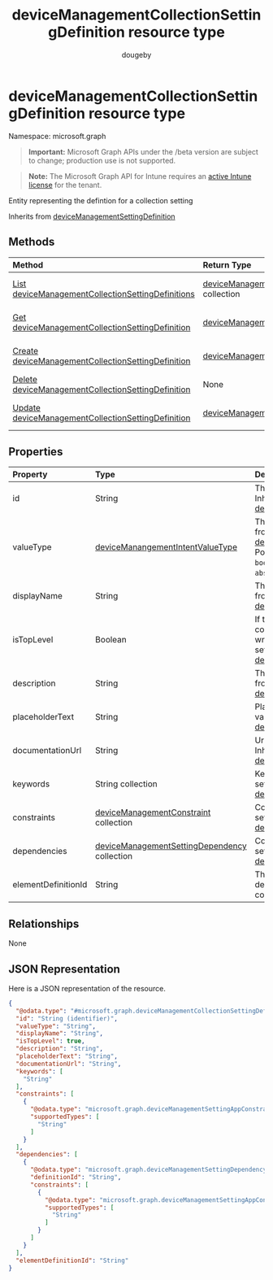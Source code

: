 ﻿---
title: "deviceManagementCollectionSettingDefinition resource type"
description: "Entity representing the defintion for a collection setting"
author: "dougeby"
localization_priority: Normal
ms.prod: "intune"
doc_type: resourcePageType
---

# deviceManagementCollectionSettingDefinition resource type

Namespace: microsoft.graph

> **Important:** Microsoft Graph APIs under the /beta version are subject to change; production use is not supported.

> **Note:** The Microsoft Graph API for Intune requires an [active Intune license](https://go.microsoft.com/fwlink/?linkid=839381) for the tenant.

Entity representing the defintion for a collection setting

Inherits from [deviceManagementSettingDefinition](../resources/intune-deviceintent-devicemanagementsettingdefinition.md)

## Methods

| Method                                                                                                                                 | Return Type                                                                                                                               | Description                                                                                                                                                                      |
| :------------------------------------------------------------------------------------------------------------------------------------- | :---------------------------------------------------------------------------------------------------------------------------------------- | :------------------------------------------------------------------------------------------------------------------------------------------------------------------------------- |
| [List deviceManagementCollectionSettingDefinitions](../api/intune-deviceintent-devicemanagementcollectionsettingdefinition-list.md)    | [deviceManagementCollectionSettingDefinition](../resources/intune-deviceintent-devicemanagementcollectionsettingdefinition.md) collection | List properties and relationships of the [deviceManagementCollectionSettingDefinition](../resources/intune-deviceintent-devicemanagementcollectionsettingdefinition.md) objects. |
| [Get deviceManagementCollectionSettingDefinition](../api/intune-deviceintent-devicemanagementcollectionsettingdefinition-get.md)       | [deviceManagementCollectionSettingDefinition](../resources/intune-deviceintent-devicemanagementcollectionsettingdefinition.md)            | Read properties and relationships of the [deviceManagementCollectionSettingDefinition](../resources/intune-deviceintent-devicemanagementcollectionsettingdefinition.md) object.  |
| [Create deviceManagementCollectionSettingDefinition](../api/intune-deviceintent-devicemanagementcollectionsettingdefinition-create.md) | [deviceManagementCollectionSettingDefinition](../resources/intune-deviceintent-devicemanagementcollectionsettingdefinition.md)            | Create a new [deviceManagementCollectionSettingDefinition](../resources/intune-deviceintent-devicemanagementcollectionsettingdefinition.md) object.                              |
| [Delete deviceManagementCollectionSettingDefinition](../api/intune-deviceintent-devicemanagementcollectionsettingdefinition-delete.md) | None                                                                                                                                      | Deletes a [deviceManagementCollectionSettingDefinition](../resources/intune-deviceintent-devicemanagementcollectionsettingdefinition.md).                                        |
| [Update deviceManagementCollectionSettingDefinition](../api/intune-deviceintent-devicemanagementcollectionsettingdefinition-update.md) | [deviceManagementCollectionSettingDefinition](../resources/intune-deviceintent-devicemanagementcollectionsettingdefinition.md)            | Update the properties of a [deviceManagementCollectionSettingDefinition](../resources/intune-deviceintent-devicemanagementcollectionsettingdefinition.md) object.                |

## Properties

| Property            | Type                                                                                                                  | Description                                                                                                                                                                                                                                            |
| :------------------ | :-------------------------------------------------------------------------------------------------------------------- | :----------------------------------------------------------------------------------------------------------------------------------------------------------------------------------------------------------------------------------------------------- |
| id                  | String                                                                                                                | The ID of the setting definition Inherited from [deviceManagementSettingDefinition](../resources/intune-deviceintent-devicemanagementsettingdefinition.md)                                                                                             |
| valueType           | [deviceManangementIntentValueType](../resources/intune-deviceintent-devicemanangementintentvaluetype.md)              | The data type of the value Inherited from [deviceManagementSettingDefinition](../resources/intune-deviceintent-devicemanagementsettingdefinition.md). Possible values are: `integer`, `boolean`, `string`, `complex`, `collection`, `abstractComplex`. |
| displayName         | String                                                                                                                | The setting's display name Inherited from [deviceManagementSettingDefinition](../resources/intune-deviceintent-devicemanagementsettingdefinition.md)                                                                                                   |
| isTopLevel          | Boolean                                                                                                               | If the setting is top level, it can be configured without the need to be wrapped in a collection or complex setting Inherited from [deviceManagementSettingDefinition](../resources/intune-deviceintent-devicemanagementsettingdefinition.md)          |
| description         | String                                                                                                                | The setting's description Inherited from [deviceManagementSettingDefinition](../resources/intune-deviceintent-devicemanagementsettingdefinition.md)                                                                                                    |
| placeholderText     | String                                                                                                                | Placeholder text as an example of valid input Inherited from [deviceManagementSettingDefinition](../resources/intune-deviceintent-devicemanagementsettingdefinition.md)                                                                                |
| documentationUrl    | String                                                                                                                | Url to setting documentation Inherited from [deviceManagementSettingDefinition](../resources/intune-deviceintent-devicemanagementsettingdefinition.md)                                                                                                 |
| keywords            | String collection                                                                                                     | Keywords associated with the setting Inherited from [deviceManagementSettingDefinition](../resources/intune-deviceintent-devicemanagementsettingdefinition.md)                                                                                         |
| constraints         | [deviceManagementConstraint](../resources/intune-deviceintent-devicemanagementconstraint.md) collection               | Collection of constraints for the setting value Inherited from [deviceManagementSettingDefinition](../resources/intune-deviceintent-devicemanagementsettingdefinition.md)                                                                              |
| dependencies        | [deviceManagementSettingDependency](../resources/intune-deviceintent-devicemanagementsettingdependency.md) collection | Collection of dependencies on other settings Inherited from [deviceManagementSettingDefinition](../resources/intune-deviceintent-devicemanagementsettingdefinition.md)                                                                                 |
| elementDefinitionId | String                                                                                                                | The Setting Definition ID that describes what each element of the collection looks like                                                                                                                                                                |

## Relationships

None

## JSON Representation

Here is a JSON representation of the resource.

<!-- {
  "blockType": "resource",
  "keyProperty": "id",
  "@odata.type": "microsoft.graph.deviceManagementCollectionSettingDefinition"
}
-->

```json
{
  "@odata.type": "#microsoft.graph.deviceManagementCollectionSettingDefinition",
  "id": "String (identifier)",
  "valueType": "String",
  "displayName": "String",
  "isTopLevel": true,
  "description": "String",
  "placeholderText": "String",
  "documentationUrl": "String",
  "keywords": [
    "String"
  ],
  "constraints": [
    {
      "@odata.type": "microsoft.graph.deviceManagementSettingAppConstraint",
      "supportedTypes": [
        "String"
      ]
    }
  ],
  "dependencies": [
    {
      "@odata.type": "microsoft.graph.deviceManagementSettingDependency",
      "definitionId": "String",
      "constraints": [
        {
          "@odata.type": "microsoft.graph.deviceManagementSettingAppConstraint",
          "supportedTypes": [
            "String"
          ]
        }
      ]
    }
  ],
  "elementDefinitionId": "String"
}
```
